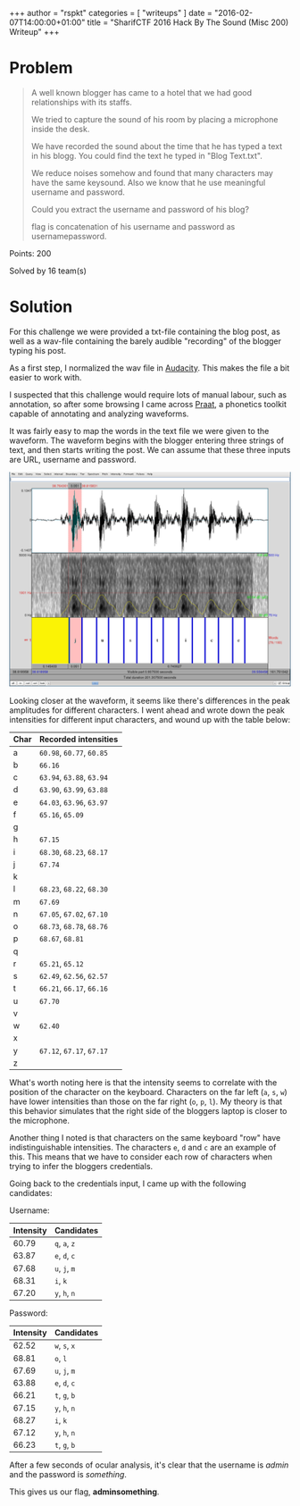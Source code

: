 +++
author = "rspkt"
categories = [ "writeups" ]
date = "2016-02-07T14:00:00+01:00"
title = "SharifCTF 2016 Hack By The Sound (Misc 200) Writeup"
+++

# Problem

> A well known blogger has came to a hotel that we had good relationships with its staffs.
>
> We tried to capture the sound of his room by placing a microphone inside the desk.
>
> We have recorded the sound about the time that he has typed a text in his blogg. You could
> find the text he typed in "Blog Text.txt".
>
> We reduce noises somehow and found that many characters may have the same keysound. Also
we know that he use meaningful username and password.
>
> Could you extract the username and password of his blog?
>
> flag is concatenation of his username and password as usernamepassword.

Points: 200

Solved by 16 team(s)

# Solution

For this challenge we were provided a txt-file containing the blog post, as
well as a wav-file containing the barely audible "recording" of the blogger
typing his post.

As a first step, I normalized the wav file in [Audacity](http://www.audacityteam.org).
This makes the file a bit easier to work with.

I suspected that this challenge would require lots of manual labour, such as
annotation, so after some browsing I came across [Praat](http://www.fon.hum.uva.nl/praat/),
a phonetics toolkit capable of annotating and analyzing waveforms.

It was fairly easy to map the words in the text file we were given to the
waveform. The waveform begins with the blogger entering three strings of text,
and then starts writing the post. We can assume that these three inputs are
URL, username and password.

[![Praat in action](/imgs/sharifctf-2016-misc-sound-rspkt_praat.png)](/imgs/sharifctf-2016-misc-sound-rspkt_praat.png)

Looking closer at the waveform, it seems like there's differences in the
peak amplitudes for different characters. I went ahead and wrote down the
peak intensities for different input characters, and wound up with the table
below:


| Char | Recorded intensities |
|------|----------------------|
| a    | `60.98`, `60.77`, `60.85` |
| b    | `66.16`                   |
| c    | `63.94`, `63.88`, `63.94` |
| d    | `63.90`, `63.99`, `63.88` |
| e    | `64.03`, `63.96`, `63.97` |
| f    | `65.16`, `65.09`          |
| g    |                           |
| h    | `67.15`                   |
| i    | `68.30`, `68.23`, `68.17` |
| j    | `67.74`                   |
| k    |                           |
| l    | `68.23`, `68.22`, `68.30` |
| m    | `67.69`                   |
| n    | `67.05`, `67.02`, `67.10` |
| o    | `68.73`, `68.78`, `68.76` |
| p    | `68.67`, `68.81`          |
| q    |                           |
| r    | `65.21`, `65.12`          |
| s    | `62.49`, `62.56`, `62.57` |
| t    | `66.21`, `66.17`, `66.16` |
| u    | `67.70`                   |
| v    |                           |
| w    | `62.40`                   |
| x    |                           |
| y    | `67.12`, `67.17`, `67.17` |
| z    |                           |


What's worth noting here is that the intensity seems to correlate with the
position of the character on the keyboard. Characters on the far left (`a`,
`s`, `w`) have lower intensities than those on the far right (`o`, `p`, `l`).
My theory is that this behavior simulates that the right side of the bloggers
laptop is closer to the microphone.

Another thing I noted is that characters on the same keyboard "row" have
indistinguishable intensities. The characters `e`, `d` and `c` are an example of
this. This means that we have to consider each row of characters when trying to
infer the bloggers credentials.

Going back to the credentials input, I came up with the following candidates:

Username:

| Intensity | Candidates    |
|-----------|---------------|
| 60.79     | `q`, `a`, `z` |
| 63.87     | `e`, `d`, `c` |
| 67.68     | `u`, `j`, `m` |
| 68.31     | `i`, `k`      |
| 67.20     | `y`, `h`, `n` |


Password:

| Intensity | Candidates    |
|-----------|---------------|
| 62.52     | `w`, `s`, `x` |
| 68.81     | `o`, `l`      |
| 67.69     | `u`, `j`, `m` |
| 63.88     | `e`, `d`, `c` |
| 66.21     | `t`, `g`, `b` |
| 67.15     | `y`, `h`, `n` |
| 68.27     | `i`, `k`      |
| 67.12     | `y`, `h`, `n` |
| 66.23     | `t`, `g`, `b` |


After a few seconds of ocular analysis, it's clear that the username is *admin*
and the password is *something*.

This gives us our flag, **adminsomething**.
